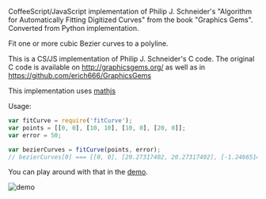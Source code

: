 CoffeeScript/JavaScript implementation of Philip J. Schneider's "Algorithm for Automatically Fitting Digitized Curves" from the book "Graphics Gems".
Converted from Python implementation. 

Fit one or more cubic Bezier curves to a polyline.

This is a CS/JS implementation of Philip J. Schneider's C code. The original C code is available on http://graphicsgems.org/ as well as in https://github.com/erich666/GraphicsGems

This implementation uses [mathjs](https://github.com/josdejong/mathjs)

Usage:

```javascript
var fitCurve = require('fitCurve');
var points = [[0, 0], [10, 10], [10, 0], [20, 0]];
var error = 50;

var bezierCurves = fitCurve(points, error);
// bezierCurves[0] === [[0, 0], [20.27317402, 20.27317402], [-1.24665147, 0], [20, 0]]
```

You can play around with that in the [demo](https://soswow.github.io/fit-curves/demo).

![demo](https://github.com/soswow/fit-curves/raw/master/demo-screenshot.png "Demo")
